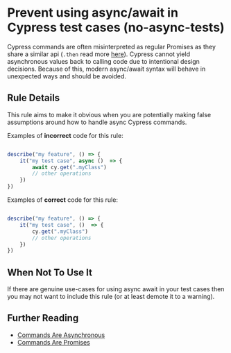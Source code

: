 # Prevent using async/await in Cypress test cases (no-async-tests)

Cypress commands are often misinterpreted as regular Promises as they share a similar api (`.then` read more [here](https://docs.cypress.io/guides/core-concepts/introduction-to-cypress.html#Commands-Are-Promises)).
Cypress cannot yield asynchronous values back to calling code due to intentional design decisions.
Because of this, modern async/await syntax will behave in unexpected ways and should be avoided. 


## Rule Details

This rule aims to make it obvious when you are potentially making false assumptions around how to handle async Cypress commands.

Examples of **incorrect** code for this rule:

```js

describe("my feature", () => {
    it("my test case", async ()  => {
        await cy.get(".myClass")
        // other operations
    })
})
```

Examples of **correct** code for this rule:

```js

describe("my feature", () => {
    it("my test case", ()  => {
        cy.get(".myClass")
        // other operations
    })
})

```

## When Not To Use It

If there are genuine use-cases for using async await in your test cases then you may not want to include this rule (or at least demote it to a warning).

## Further Reading

- [Commands Are Asynchronous](https://docs.cypress.io/guides/core-concepts/introduction-to-cypress.html#Commands-Are-Asynchronous)
- [Commands Are Promises](https://docs.cypress.io/guides/core-concepts/introduction-to-cypress.html#Commands-Are-Promises)

